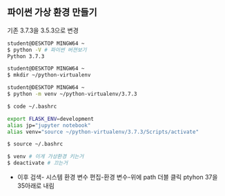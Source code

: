 ## 파이썬 가상 환경 만들기

기존 3.7.3을 3.5.3으로 변경

```bash
student@DESKTOP MINGW64 ~
$ python -V # 파이썬 버젼보기
Python 3.7.3

student@DESKTOP MINGW64 ~
$ mkdir ~/python-virtualenv

student@DESKTOP MINGW64 ~
$ python -m venv ~/python-virtualenv/3.7.3

$ code ~/.bashrc

export FLASK_ENV=development
alias jp="jupyter notebook"
alias venv="source ~/python-virtualenv/3.7.3/Scripts/activate"

$ source ~/.bashrc

$ venv # 이게 가상환경 키는거
$ deactivate # 끄는거
```

- 이후 검색- 시스템 환경 변수 편집-환경 변수-위에 path 더블 클릭 ptyhon 37을 35아래로 내림